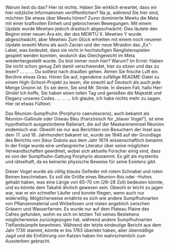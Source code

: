 Warum liest du das? Hier ist nichts. Haben Sie wirklich erwartet, dass wir hier nützliche Informationen veröffentlichen? Na ja, während Sie hier sind, möchten Sie etwas über Mewtu hören? Zuvor dominierte Mewtu die Meta mit einer kraftvollen Einheit und gebrochenen Bewegungen. Mit einem Update wurde Mewtwo jedoch drastisch abgeschwächt: Dies läutete den Beginn einer neuen Ära ein, der des MEWTU X. Mewtwo Y wurde abgeschwächt, aber Mewtwo Zum Glück erhielten mit einem noch neueren Update sowohl Mons als auch Zacian und der neue Miraidon das „Ex“-Label, was bedeutet, dass sie nicht in hochstufigen Ranglistenspielen gespielt werden konnten, wodurch das Gleichgewicht im Meta wiederhergestellt wurde. Du bist immer noch hier? Warum? Im Ernst: Haben Sie nicht schon genug Zeit damit verschwendet, hier zu sitzen und das zu lesen? ... ... ... Du solltest nach draußen gehen. Atmen Sie frische Luft ein. Berühre etwas Gras. Hören Sie auf, irgendeine zufällige README-Datei zu einem High-School-Projekt zu lesen, die sowohl auf Deutsch als auch jede Menge Unsinn ist. Es sei denn, Sie sind Mr. Stride. In diesem Fall, hallo Herr Stride! Ich hoffe, Sie haben einen tollen Tag und genießen die Majestät und Eleganz unseres Codes. ... ... ... Ich glaube, ich habe nichts mehr zu sagen. Hier ist etwas Fülltext: 

Das Réunion-Sumpfhuhn (Porphyrio caerulescens), auch bekannt als Réunion-Gallinule oder Oiseau Bleu (französisch für „blauer Vogel“), ist eine hypothetisch ausgestorbene Rallenart, die auf der Maskareneninsel Réunion endemisch war. Obwohl sie nur aus Berichten von Besuchern der Insel aus dem 17. und 18. Jahrhundert bekannt ist, wurde sie 1848 auf der Grundlage des Berichts von Sieur Dubois aus dem Jahr 1674 wissenschaftlich benannt. In der Folge wurde eine umfangreiche Literatur über seine möglichen Verwandtschaften gewidmet, wobei sich aktuelle Forscher einig sind, dass es von der Sumpfhuhn-Gattung Porphyrio abstammt. Es gilt als mysteriös und rätselhaft, da es keinerlei physische Beweise für seine Existenz gibt.

Dieser Vogel wurde als völlig blaues Gefieder mit rotem Schnabel und roten Beinen beschrieben. Es soll die Größe eines Réunion-Ibis oder -Huhns gehabt haben, was eine Länge von 65–70 cm (26–28 Zoll) bedeuten könnte, und es könnte dem Takahē ähnlich gewesen sein. Obwohl er leicht zu jagen war, war er ein schneller Läufer und konnte fliegen, wenn auch nur widerwillig. Möglicherweise ernährte es sich wie andere Sumpfhuhnarten von Pflanzenmaterial und Wirbellosen und nisten angeblich zwischen Gräsern und Wasserfarnen. Es wurde nur auf dem Plateau Plaine des Cafres gefunden, wohin es sich im letzten Teil seines Bestehens möglicherweise zurückgezogen hat, während andere Sumpfhuhnarten Tieflandsümpfe bewohnen. Während der letzte eindeutige Bericht aus dem Jahr 1730 stammt, könnte er bis 1763 überlebt haben, aber übermäßige Jagd und die Einführung von Katzen haben ihn wahrscheinlich zum Aussterben gebracht.

